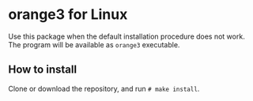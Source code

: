 # orange3 for Linux

Use this package when the default installation procedure does not work. The program will be available as `orange3` executable.

## How to install

Clone or download the repository, and run `# make install`.